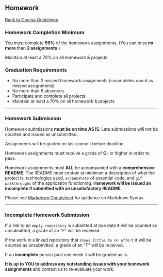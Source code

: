 ## Homework
[Back to Course Guidelines](../../README.md#course-guidelines)

### Homework Completion Minimum
You must complete **90%** of the homework assignments. (You can miss **no more** than **2 assignments**.)

Maintain at least a 70% on all homework & projects



### Graduation Requirements

* No more than 2 missed homework assignments (incompletes count as missed assignments)
* No more than 8 absences
* Participate and complete all projects 
* Maintain at least a 70% on all homework & projects 

<hr>

### Homework Submission
Homework submissions **must be on time AS IS**.
Late submissions will not be counted and issued as unsubmitted.

Assignments will be graded on last commit before deadline.

Homework assignments must receive a grade of **C-** or higher in order to pass.

Homework assignments must **ALL** be accompanied with a **comprehensive README**. The README must contain at minimum a description of what the project is, technologies used, `screenshots` of essential code, and `gif walkthroughs` of the application functioning. **Homework will be issued an incomplete if submitted with an unsatisfactory README**. 

Please see [Markdown Cheatsheet](https://github.com/adam-p/markdown-here/wiki/Markdown-Cheatsheet) for guidance on Markdown Syntax.

<hr>

### Incomplete Homework Submission
If a link to an `empty repository` is submitted at due date it will be counted as unsubmitted, a grade of an "F" will be received.

If the work in a linked repository that `shows little to no effort` it will be counted as unsubmitted, a grade of an "F" will be received.

If an **incomplete** persist past one week it will be graded as is.

**It is up to YOU to address any outstanding issues with your homework assignments** and contact us to re-evaluate your work.
